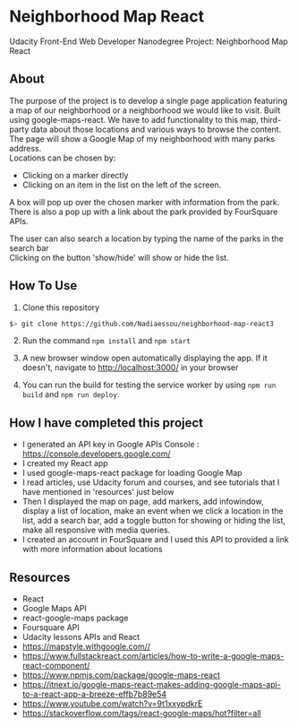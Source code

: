 # Neighborhood Map React
Udacity Front-End Web Developer Nanodegree Project: Neighborhood Map React

## About
The purpose of the project is to develop a single page application featuring a map of our neighborhood or a neighborhood we would like to visit. Built using google-maps-react. We have to add functionality to this map, third-party data about those locations and various ways to browse the content.  
The page will show a Google Map of my neighborhood with many parks address.  
Locations can be chosen by:  
- Clicking on a marker directly  
- Clicking on an item in the list on the left of the screen.  

A box will pop up over the chosen marker with information from the park.  
There is also a pop up with a link about the park provided by FourSquare APIs.  

The user can also search a location by typing the name of the parks in the search bar  
Clicking on the button 'show/hide' will show or hide the list.

## How To Use
1. Clone this repository
  ```bash
  $> git clone https://github.com/Nadiaessou/neighborhood-map-react3
  ```
2. Run the command `npm install` and `npm start`

3. A new browser window open automatically displaying the app. If it doesn't, navigate to [http://localhost:3000/](http://localhost:3000/) in your browser  

4. You can run the build for testing the service worker by using `npm run build` and `npm run deploy`.

## How I have completed this project
- I generated an API key in Google APIs Console : https://console.developers.google.com/  
- I created my React app  
- I used google-maps-react package for loading Google Map  
- I read articles, use Udacity forum and courses, and see tutorials that I have mentioned in 'resources' just below  
- Then I displayed the map on page, add markers, add infowindow, display a list of location, make an event when we click a location in the list, add a search bar, add a toggle button for showing or hiding the list, make all responsive with media queries.  
- I created an account in FourSquare and I used this API to provided a link with more information about locations  

## Resources
* React
* Google Maps API
* react-google-maps package
* Foursquare API
* Udacity lessons APIs and React
* https://mapstyle.withgoogle.com//
* https://www.fullstackreact.com/articles/how-to-write-a-google-maps-react-component/
* https://www.npmjs.com/package/google-maps-react
* https://itnext.io/google-maps-react-makes-adding-google-maps-api-to-a-react-app-a-breeze-effb7b89e54
* https://www.youtube.com/watch?v=9t1xxypdkrE
* https://stackoverflow.com/tags/react-google-maps/hot?filter=all
